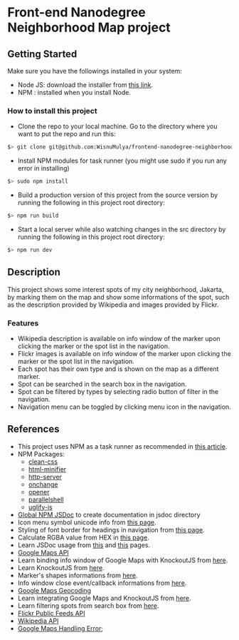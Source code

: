 # Front-end Nanodegree Neighborhood Map project

## Getting Started
Make sure you have the followings installed in your system:
* Node JS: download the installer from [this link](https://nodejs.org/en/download/).
* NPM : installed when you install Node.

### How to install this project
* Clone the repo to your local machine. Go to the directory where you want to put the repo and run this:
```bash
$> git clone git@github.com:WisnuMulya/frontend-nanodegree-neighborhood-map.git
```
* Install NPM modules for task runner (you might use sudo if you run any error in installing)
```bash
$> sudo npm install
```
* Build a production version of this project from the source version by running the following in this project root directory:
```bash
$> npm run build
```
* Start a local server while also watching changes in the src directory by running the following in this project root directory:
```bash
$> npm run dev
```

## Description
This project shows some interest spots of my city neighborhood, Jakarta, by marking them on the map and show some informations of the spot, such as the description provided by Wikipedia and images provided by Flickr.

### Features
* Wikipedia description is available on info window of the marker upon clicking the marker or the spot list in the navigation.
* Flickr images is available on info window of the marker upon clicking the marker or the spot list in the navigation.
* Each spot has their own type and is shown on the map as a different marker.
* Spot can be searched in the search box in the navigation.
* Spot can be filtered by types by selecting radio button of filter in the navigation.
* Navigation menu can be toggled by clicking menu icon in the navigation.

## References
* This project uses NPM as a task runner as recommended in [this article](http://blog.keithcirkel.co.uk/how-to-use-npm-as-a-build-tool/).
* NPM Packages:
  * [clean-css](https://www.npmjs.com/package/clean-css)
  * [html-minifier](https://www.npmjs.com/package/html-minifier)
  * [http-server](https://www.npmjs.com/package/http-server)
  * [onchange](https://www.npmjs.com/package/onchange)
  * [opener](https://www.npmjs.com/package/opener)
  * [parallelshell](https://www.npmjs.com/package/parallelshell)
  * [uglify-js](https://www.npmjs.com/package/uglify-js)
* [Global NPM JSDoc](https://www.npmjs.com/package/jsdoc) to create documentation in jsdoc directory
* Icon menu symbol unicode info from [this page](https://css-tricks.com/three-line-menu-navicon/).
* Styling of font border for headings in navigation from [this page](http://stackoverflow.com/questions/2570972/css-font-border).
* Calculate RGBA value from HEX in [this page](http://hex2rgba.devoth.com/).
* Learn JSDoc usage from [this](https://dzone.com/articles/introduction-jsdoc) and [this](http://usejsdoc.org/index.html) pages.
* [Google Maps API](https://developers.google.com/maps/documentation/javascript/)
* Learn binding info window of Google Maps with KnockoutJS from [here](http://techcrawler.riedme.de/2012/09/14/google-maps-infowindow-with-knockout/).
* Learn KnockoutJS from [here](http://knockoutjs.com/documentation/introduction.html).
* Marker's shapes informations from [here](http://kml4earth.appspot.com/icons.html#shapes).
* Info window close event/callback informations from [here](http://stackoverflow.com/questions/6777721/google-maps-api-v3-infowindow-close-event-callback).
* [Google Maps Geocoding](https://developers.google.com/maps/documentation/geocoding/intro)
* Learn integrating Google Maps and KnockoutJS from [here](http://jsfiddle.net/t9wcC/).
* Learn filtering spots from search box from [here](http://jsfiddle.net/mythical/XJEzc/).
* [Flickr Public Feeds API](https://www.flickr.com/services/feeds/docs/photos_public/)
* [Wikipedia API](https://www.mediawiki.org/wiki/API:Main_page)
* [Google Maps Handling Error](http://stackoverflow.com/questions/14687237/google-maps-api-async-loading);
